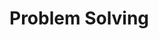 # Problem Solving

<!---
Apongpoh/Apongpoh is a ✨ special ✨ repository because its `README.md` (this file) appears on your GitHub profile.
You can click the Preview link to take a look at your changes.
--->